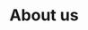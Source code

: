 ---
title: About us
permalink: "/about/"
layout: about
description: Our mission is to provide human and useful answers to tech challenges.
image: "/uploads/organogram.jpg"
headline:
  image: "/uploads/people/dg-desk-writing.jpg"
  title: "...established to improve the well-being of Nigerians..."
  mission: Our mission is to ensure customers are priority in the business value chain; and consumer protection is the core, not ancillary objective of business.
  vision: Our vision is for the Nigerian marketplace to be a leading model of dynamism, customer satisfaction and responsiveness to consumers.
---